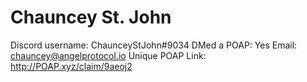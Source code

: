 # Chauncey St. John

Discord username: ChaunceyStJohn#9034
DMed a POAP: Yes
Email: chauncey@angelprotocol.io
Unique POAP Link: http://POAP.xyz/claim/9aeoj2